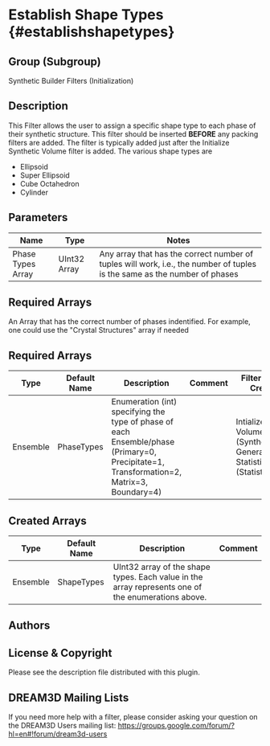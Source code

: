 Establish Shape Types {#establishshapetypes}
======

## Group (Subgroup) ##
Synthetic Builder Filters (Initialization)

## Description ##
This Filter allows the user to assign a specific shape type to each phase of their synthetic structure. This filter should
be inserted **BEFORE** any packing filters are added. The filter is typically added just after the Initialize Synthetic Volume
filter is added. The various shape types are
+ Ellipsoid
+ Super Ellipsoid
+ Cube Octahedron
+ Cylinder

## Parameters ##
| Name             | Type | Notes |
|------------------|------|-------|
| Phase Types Array | UInt32 Array | Any array that has the correct number of tuples will work, i.e., the number of tuples is the same as the number of phases |


## Required Arrays ##

An Array that has the correct number of phases indentified. For example, one could use the "Crystal Structures" array if needed

## Required Arrays ##

| Type | Default Name | Description | Comment | Filters Known to Create Data |
|------|--------------|-------------|---------|-----|
| Ensemble | PhaseTypes | Enumeration (int) specifying the type of phase of each Ensemble/phase (Primary=0, Precipitate=1, Transformation=2, Matrix=3, Boundary=4) |  | Intialize Synthetic Volume (SyntheticBuilding), Generate Ensemble Statistics (Statistics) |


## Created Arrays ##

| Type | Default Name | Description | Comment |
|------|--------------|-------------|---------|
| Ensemble | ShapeTypes | UInt32 array of the shape types. Each value in the array represents one of the enumerations above. |  |

## Authors ##






## License & Copyright ##

Please see the description file distributed with this plugin.

## DREAM3D Mailing Lists ##

If you need more help with a filter, please consider asking your question on the DREAM3D Users mailing list:
https://groups.google.com/forum/?hl=en#!forum/dream3d-users


